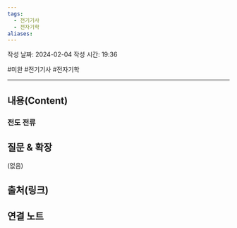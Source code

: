 ```yaml
---
tags:
  - 전기기사
  - 전자기학
aliases:
---
```

작성 날짜: 2024-02-04
작성 시간: 19:36

#미완 #전기기사 #전자기학 

----
## 내용(Content)
### 전도 전류


## 질문 & 확장

(없음)

## 출처(링크)


## 연결 노트











